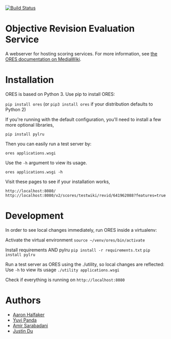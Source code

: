 [![Build Status](https://travis-ci.org/wiki-ai/ores.svg)](https://travis-ci.org/wiki-ai/ores)

Objective Revision Evaluation Service
=====================================
A webserver for hosting scoring services. For more information, see [the ORES documentation on MediaWiki](https://mediawiki.org/wiki/ORES).

Installation
============
ORES is based on Python 3. Use pip to install ORES:

``pip install ores`` (or ``pip3 install ores`` if your distribution defaults to Python 2)

If you're running with the default configuration, you'll need to install a few more optional libraries,

``pip install pylru``

Then you can easily run a test server by:

``ores applications.wsgi``

Use the ``-h`` argument to view its usage.

``ores applications.wsgi -h``

Visit these pages to see if your installation works,

``http://localhost:8080/``
``http://localhost:8080/v2/scores/testwiki/revid/641962088?features=true``

Development
===========
In order to see local changes immediately, run ORES inside a virtualenv:

Activate the virtual environment
``source ~/venv/ores/bin/activate``

Install requirements AND pylru
``pip install -r requirements.txt``
``pip install pylru``

Run a test server as ORES using the ./utility, so local changes are reflected:
Use ``-h`` to view its usage
``./utility applications.wsgi``

Check if everything is running on ``http://localhost:8080``

Authors
=======
* [Aaron Halfaker](http://halfaker.info)
* [Yuvi Panda](https://github.com/yuvipanda)
* [Amir Sarabadani](https://github.com/Ladsgroup)
* [Justin Du](https://github.com/mdew192837)
